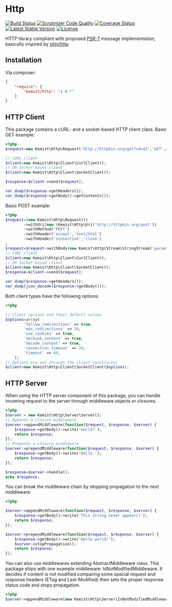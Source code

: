 # Http

[![Build Status](https://travis-ci.org/kemist80/http.svg)](https://travis-ci.org/kemist80/http)
[![Scrutinizer Code Quality](https://scrutinizer-ci.com/g/kemist80/http/badges/quality-score.png?b=master)](https://scrutinizer-ci.com/g/kemist80/http/?branch=master)
[![Coverage Status](https://img.shields.io/coveralls/kemist80/http.svg)](https://coveralls.io/r/kemist80/http?branch=master)
[![Latest Stable Version](https://poser.pugx.org/kemist/http/v/stable.svg)](https://packagist.org/packages/kemist/http)
[![License](https://poser.pugx.org/kemist/http/license.svg)](https://packagist.org/packages/kemist/http) 


HTTP library compliant with proposed [PSR-7](https://github.com/php-fig/fig-standards/blob/master/proposed/http-message-meta.md) message implementation, basically inspired by [phly/http](https://github.com/phly/http)




## Installation

Via composer:

```json
{
    "require": {
        "kemist/http": "1.0.*"
    }
}
```

## HTTP Client
This package contains a cURL- and a socket-based HTTP client class. 
Basic GET example:
```php
<?php
$request=new Kemist\Http\Request('http://httpbin.org/get?sd=43','GET',array('accept'=>'text/html','connection'=>'close'));

// cURL client
$client=new Kemist\Http\Client\CurlClient();
// OR Socket-based client
$client=new Kemist\Http\Client\SocketClient();

$response=$client->send($request);

var_dump($response->getHeaders());
var_dump($response->getBody()->getContents());
```
Basic POST example:
```php
<?php
$request=(new Kemist\Http\Request())
        ->withUri(new \Kemist\Http\Uri('http://httpbin.org/post'))
        ->withMethod('POST')
        ->withHeader('accept','text/html')
        ->withHeader('connection','close')
;
$request=$request->withBody(new Kemist\Http\Stream\StringStream('param1=value1&param2=value2'));
// cURL client
$client=new Kemist\Http\Client\CurlClient();
// OR Socket-based client
$client=new Kemist\Http\Client\SocketClient();
$response=$client->send($request);

var_dump($response->getHeaders());
var_dump(json_decode($response->getBody()));
```
Both client types have the following options:
```php
<?php

// Client options and their default values
$options=array(
        'follow_redirections' => true,
        'max_redirections' => 10,
        'use_cookies' => true,
        'dechunk_content' => true,
        'decode_content' => true,
        'connection_timeout' => 30,
        'timeout' => 60,
    );
// Options are set through the client constructor
$client=new Kemist\Http\Client\SocketClient($options);
```

## HTTP Server
When using the HTTP server component of this package, you can handle incoming request to the server through middleware objects or closures.
```php
<?php
$server = new Kemist\Http\Server\Server();
// Appends a closure middleware
$server->appendMiddleware(function($request, $response, $server) {    
    $response->getBody()->write('world!');    
    return $response;
});
// Prepends a closure middleware
$server->prependMiddleware(function($request, $response, $server) {    
    $response->getBody()->write('Hello ');    
    return $response;
});

$response=$server->handle();
echo $response;
```
You can break the middleware chain by stopping propagation to the next middleware:
```php
<?php

$server->appendMiddleware(function($request, $response, $server) {    
    $response->getBody()->write('This string never appears!');    
    return $response;
});

$server->prependMiddleware(function($request, $response, $server) {    
    $response->getBody()->write('Hello world!');    
    $server->stopPropagation();
    return $response;
});
```
You can also use middlewares extending AbstractMiddleware class. This package ships with one example middleware: IsNotModifiedMiddleware. 
It decides if content is not modified comparing some special request and response headers (ETag and Last-Modified) then sets the proper response status code and stops propagation.
```php
<?php
$server->appendMiddleware(new Kemist\Http\Server\IsNotModifiedMiddleware());
```
